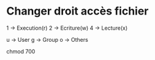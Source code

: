 # Changer droit accès fichier
1 -> Execution(r)
2 -> Ecriture(w)
4 -> Lecture(x)

u -> User
g -> Group
o -> Others

chmod 700

